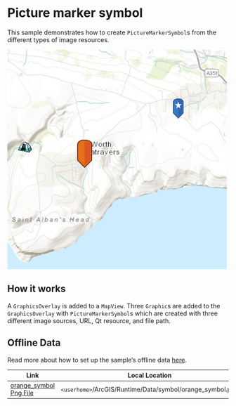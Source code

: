 # Picture marker symbol

This sample demonstrates how to create `PictureMarkerSymbol`s from the
different types of image resources.

![](screenshot.png)

## How it works

A `GraphicsOverlay` is added to a `MapView`. Three `Graphic`s are added
to the `GraphicsOverlay` with `PictureMarkerSymbol`s which are created
with three different image sources, URL, Qt resource, and file path.

## Offline Data

Read more about how to set up the sample’s offline data
[here](http://links.esri.com/ArcGISRuntimeQtSamples).

| Link                                                                                                 | Local Location                                             |
| ---------------------------------------------------------------------------------------------------- | ---------------------------------------------------------- |
| [orange\_symbol Png File](https://www.arcgis.com/home/item.html?id=1c95ea3b6e4843cdbd6ae354efb97f0c) | `<userhome>`/ArcGIS/Runtime/Data/symbol/orange\_symbol.png |
